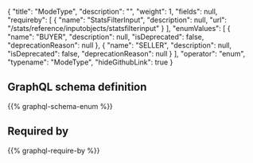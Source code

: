 {
  "title": "ModeType",
  "description": "",
  "weight": 1,
  "fields": null,
  "requireby": [
    {
      "name": "StatsFilterInput",
      "description": null,
      "url": "/stats/reference/inputobjects/statsfilterinput"
    }
  ],
  "enumValues": [
    {
      "name": "BUYER",
      "description": null,
      "isDeprecated": false,
      "deprecationReason": null
    },
    {
      "name": "SELLER",
      "description": null,
      "isDeprecated": false,
      "deprecationReason": null
    }
  ],
  "operator": "enum",
  "typename": "ModeType",
  "hideGithubLink": true
}
## GraphQL schema definition

{{% graphql-schema-enum %}}

## Required by

{{% graphql-require-by %}}
